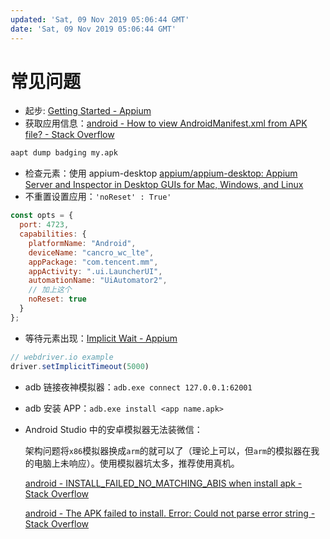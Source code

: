 ```yaml
---
updated: 'Sat, 09 Nov 2019 05:06:44 GMT'
date: 'Sat, 09 Nov 2019 05:06:44 GMT'
---
```


# 常见问题

-   起步: [Getting Started - Appium](http://appium.io/docs/en/about-appium/getting-started/index.html)
-   获取应用信息：[android - How to view AndroidManifest.xml from APK file? - Stack Overflow](https://stackoverflow.com/questions/4191762/how-to-view-androidmanifest-xml-from-apk-file)

```bash
aapt dump badging my.apk
```

-   检查元素：使用 appium-desktop [appium/appium-desktop: Appium Server and Inspector in Desktop GUIs for Mac, Windows, and Linux](https://github.com/appium/appium-desktop)
-   不重置设置应用：`'noReset' : True'`

```js
const opts = {
  port: 4723,
  capabilities: {
    platformName: "Android",
    deviceName: "cancro_wc_lte",
    appPackage: "com.tencent.mm",
    appActivity: ".ui.LauncherUI",
    automationName: "UiAutomator2",
    // 加上这个
    noReset: true
  }
};
```

-   等待元素出现：[Implicit Wait - Appium](https://appium.io/docs/en/commands/session/timeouts/implicit-wait/)

```js
// webdriver.io example
driver.setImplicitTimeout(5000)
```

-   adb 链接夜神模拟器：`adb.exe connect 127.0.0.1:62001`

-   adb 安装 APP：`adb.exe install <app name.apk>`

-   Android Studio 中的安卓模拟器无法装微信：

    架构问题将`x86`模拟器换成`arm`的就可以了（理论上可以，但`arm`的模拟器在我的电脑上未响应）。使用模拟器坑太多，推荐使用真机。

    [android - INSTALL_FAILED_NO_MATCHING_ABIS when install apk - Stack Overflow](https://stackoverflow.com/questions/24572052/install-failed-no-matching-abis-when-install-apk)

    [android - The APK failed to install. Error: Could not parse error string - Stack Overflow](https://stackoverflow.com/questions/51791960/the-apk-failed-to-install-error-could-not-parse-error-string)
